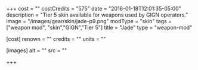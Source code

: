 +++
cost = ""
costCredits = "575"
date = "2016-01-18T12:01:35-05:00"
description = "Tier 5 skin available for weapons used by GIGN operators."
image = "/images/gear/skin/jade-p9.png"
modType = "skin"
tags = ["weapon mod", "skin","GIGN","Tier 5"]
title = "Jade"
type = "weapon-mod"

[cost]
  renown = ""
  credits = ""
  units = ""

[images]
  alt = ""
  src = ""

+++
